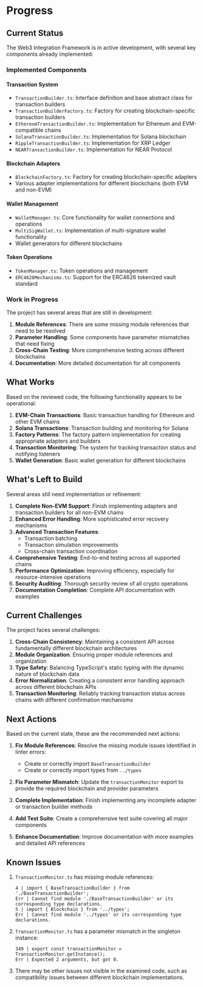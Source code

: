 # Progress

## Current Status

The Web3 Integration Framework is in active development, with several key components already implemented:

### Implemented Components

#### Transaction System
- `TransactionBuilder.ts`: Interface definition and base abstract class for transaction builders
- `TransactionBuilderFactory.ts`: Factory for creating blockchain-specific transaction builders
- `EthereumTransactionBuilder.ts`: Implementation for Ethereum and EVM-compatible chains
- `SolanaTransactionBuilder.ts`: Implementation for Solana blockchain
- `RippleTransactionBuilder.ts`: Implementation for XRP Ledger
- `NEARTransactionBuilder.ts`: Implementation for NEAR Protocol

#### Blockchain Adapters
- `BlockchainFactory.ts`: Factory for creating blockchain-specific adapters
- Various adapter implementations for different blockchains (both EVM and non-EVM)

#### Wallet Management
- `WalletManager.ts`: Core functionality for wallet connections and operations
- `MultiSigWallet.ts`: Implementation of multi-signature wallet functionality
- Wallet generators for different blockchains

#### Token Operations
- `TokenManager.ts`: Token operations and management
- `ERC4626Mechanisms.ts`: Support for the ERC4626 tokenized vault standard

### Work in Progress

The project has several areas that are still in development:

1. **Module References**: There are some missing module references that need to be resolved
2. **Parameter Handling**: Some components have parameter mismatches that need fixing
3. **Cross-Chain Testing**: More comprehensive testing across different blockchains
4. **Documentation**: More detailed documentation for all components

## What Works

Based on the reviewed code, the following functionality appears to be operational:

1. **EVM-Chain Transactions**: Basic transaction handling for Ethereum and other EVM chains
2. **Solana Transactions**: Transaction building and monitoring for Solana
3. **Factory Patterns**: The factory pattern implementation for creating appropriate adapters and builders
4. **Transaction Monitoring**: The system for tracking transaction status and notifying listeners
5. **Wallet Generation**: Basic wallet generation for different blockchains

## What's Left to Build

Several areas still need implementation or refinement:

1. **Complete Non-EVM Support**: Finish implementing adapters and transaction builders for all non-EVM chains
2. **Enhanced Error Handling**: More sophisticated error recovery mechanisms
3. **Advanced Transaction Features**:
   - Transaction batching
   - Transaction simulation improvements
   - Cross-chain transaction coordination
4. **Comprehensive Testing**: End-to-end testing across all supported chains
5. **Performance Optimization**: Improving efficiency, especially for resource-intensive operations
6. **Security Auditing**: Thorough security review of all crypto operations
7. **Documentation Completion**: Complete API documentation with examples

## Current Challenges

The project faces several challenges:

1. **Cross-Chain Consistency**: Maintaining a consistent API across fundamentally different blockchain architectures
2. **Module Organization**: Ensuring proper module references and organization
3. **Type Safety**: Balancing TypeScript's static typing with the dynamic nature of blockchain data
4. **Error Normalization**: Creating a consistent error handling approach across different blockchain APIs
5. **Transaction Monitoring**: Reliably tracking transaction status across chains with different confirmation mechanisms

## Next Actions

Based on the current state, these are the recommended next actions:

1. **Fix Module References**: Resolve the missing module issues identified in linter errors:
   - Create or correctly import `BaseTransactionBuilder`
   - Create or correctly import types from `../types`

2. **Fix Parameter Mismatch**: Update the `transactionMonitor` export to provide the required blockchain and provider parameters

3. **Complete Implementation**: Finish implementing any incomplete adapter or transaction builder methods

4. **Add Test Suite**: Create a comprehensive test suite covering all major components

5. **Enhance Documentation**: Improve documentation with more examples and detailed API references

## Known Issues

1. `TransactionMonitor.ts` has missing module references:
   ```
   4 | import { BaseTransactionBuilder } from './BaseTransactionBuilder';
   Err | Cannot find module './BaseTransactionBuilder' or its corresponding type declarations.
   5 | import { Blockchain } from '../types';
   Err | Cannot find module '../types' or its corresponding type declarations.
   ```

2. `TransactionMonitor.ts` has a parameter mismatch in the singleton instance:
   ```
   349 | export const transactionMonitor = TransactionMonitor.getInstance();
   Err | Expected 2 arguments, but got 0.
   ```

3. There may be other issues not visible in the examined code, such as compatibility issues between different blockchain implementations.